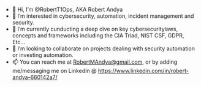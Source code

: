 - 👋 Hi, I’m @RobertT1Ops, AKA Robert Andya
- 👀 I’m interested in cybersecurity, automation, incident management and security.
- 🌱 I’m currently cunducting a deep dive on key cybersecuritylaws, concepts and frameworks including the CIA Triad, NIST CSF, GDPR, Etc...
- 💞️ I’m looking to collaborate on projects dealing with security automation or investing automation.
- 📫 You can reach me at RobertMAndya@gmail.com, or by adding me/messaging me on LinkedIn @ https://www.linkedin.com/in/robert-andya-660142a7/

<!---
RobertT1Ops/RobertT1Ops is a ✨ special ✨ repository because its `README.md` (this file) appears on your GitHub profile.
You can click the Preview link to take a look at your changes.
--->

